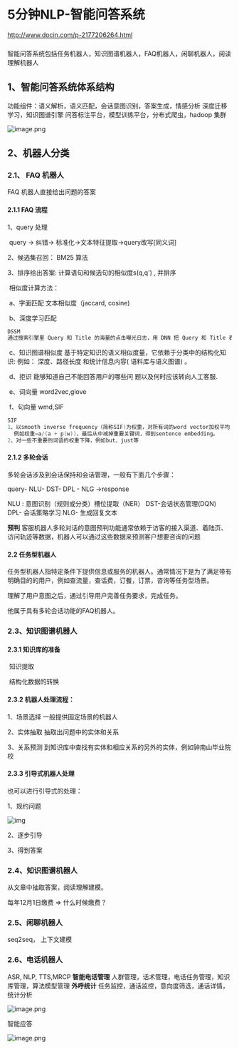 # 5分钟NLP-智能问答系统

http://www.docin.com/p-2177206264.html

### 

智能问答系统包括任务机器人，知识图谱机器人，FAQ机器人，闲聊机器人，阅读理解机器人

## 1、智能问答系统体系结构

功能组件：语义解析，语义匹配，会话意图识别，答案生成，情感分析
深度迁移学习，知识图谱引擎
问答标注平台，模型训练平台，分布式爬虫，hadoop 集群

![image.png](../5minRec/image/10553589-0e08bfd9cf5b43cb.png)





## 2、机器人分类

### 2.1、 FAQ 机器人

FAQ 机器人直接给出问题的答案

#### 2.1.1 FAQ 流程

1、query 处理

​                            query ->   纠错->   标准化->文本特征提取->query改写[同义词]

2、候选集召回：            BM25 算法 

3、排序给出答案:   计算语句和候选句的相似度s(q,q') , 并排序

​      相似度计算方法：

​                 a、字面匹配 文本相似度（jaccard, cosine)	

​                 b、深度学习匹配                  

```python
DSSM 
通过搜索引擎里 Query 和 Title 的海量的点击曝光日志，用 DNN 把 Query 和 Title 表达为低纬语义向量，并通过 cosine 距离来计算两个语义向量的距离，最终训练出语义相似度模型。该模型既可以用来预测两个句子的语义相似度，又可以获得某句子的低纬语义向量表达。
```

​                 c、知识图谱相似度  基于特定知识的语义相似度量，它依赖于分类中的结构化知识: 例如： 深度、路径长度  和统计信息内容( 语料库与语义图谱) 。 

​                 d、拒识  能够知道自己不能回答用户的哪些问 题以及何时应该转向人工客服.  

​                 e、词向量 word2vec,glove

​                 f、句向量 wmd,SIF

```c
SIF 
1、以smooth inverse frequency（简称SIF)为权重，对所有词的word vector加权平均
  例如权重=a/(a + p(w))，最后从中减掉重要关键词，得到sentence embedding。
2、对一些不重要的词语的权重下降，例如but、just等
```

#### 2.1.2 多轮会话

多轮会话涉及到会话保持和会话管理，一般有下面几个步骤：

query- NLU- DST- DPL - NLG ->response 



NLU : 意图识别（规则或分类）槽位提取（NER）
DST-会话状态管理(DQN)
DPL- 会话策略学习
NLG- 生成回复文本

**预判** 客服机器人多轮对话的意图预判功能通常依赖于访客的接入渠道、着陆页、访问轨迹等数据，机器人可以通过这些数据来预测客户想要咨询的问题



#### 2.2 任务型机器人

任务型机器人指特定条件下提供信息或服务的机器人。通常情况下是为了满足带有明确目的的用户，例如查流量，查话费，订餐，订票，咨询等任务型场景。

理解了用户意图之后，通过引导用户完善任务要求，完成任务。

他属于具有多轮会话功能的FAQ机器人。

### 2.3、知识图谱机器人

#### 2.3.1 知识库的准备

​           知识提取

​          结构化数据的转换

#### 2.3.2 机器人处理流程：

1、场景选择    一般提供固定场景的机器人

2、实体抽取    抽取出问题中的实体和关系

3、关系预测    到知识库中查找有实体和相应关系的另外的实体，例如钟南山毕业院校

#### 2.3.3 引导式机器人处理

也可以进行引导式的处理：

1、规约问题

![img](../5minRec/image/10553589-91b1add60e324ce4.png)

2、逐步引导

3、得到答案

### 2.4、知识图谱机器人

从文章中抽取答案，阅读理解建模。

每年12月1日缴费  =>      什么时候缴费？

### 2.5、闲聊机器人

seq2seq， 上下文建模

### 2.6、电话机器人

ASR, NLP, TTS,MRCP
**智能电话管理**
人群管理，话术管理，电话任务管理，知识库管理，算法模型管理
**外呼统计**
任务监控，通话监控，意向度筛选，通话详情，统计分析

![image.png](../5minRec/image/10553589-feab149ac8d7a0aa.png)



智能应答

![image.png](../5minRec/image/10553589-3c9819f890df53ed.png)





